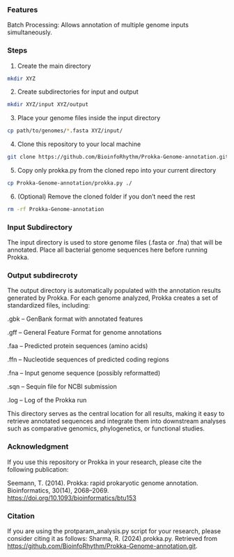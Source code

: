 ### Features ###
Batch Processing: Allows annotation of multiple genome inputs simultaneously.

### Steps ###
1. Create the main directory

```bash
mkdir XYZ
```

2. Create subdirectories for input and output

```bash 
mkdir XYZ/input XYZ/output
```

3. Place your genome files inside the input directory

```bash 
cp path/to/genomes/*.fasta XYZ/input/
```

4. Clone this repository to your local machine

```bash 
git clone https://github.com/BioinfoRhythm/Prokka-Genome-annotation.git
```

5. Copy only prokka.py from the cloned repo into your current directory
```bash
cp Prokka-Genome-annotation/prokka.py ./
```

6. (Optional) Remove the cloned folder if you don’t need the rest
```bash
rm -rf Prokka-Genome-annotation
```

### Input Subdirectory ###
The input directory is used to store genome files (.fasta or .fna) that will be annotated. Place all bacterial genome sequences here before running Prokka.

### Output subdirecroty ###
The output directory is automatically populated with the annotation results generated by Prokka. For each genome analyzed, Prokka creates a set of standardized files, including:

.gbk – GenBank format with annotated features

.gff – General Feature Format for genome annotations

.faa – Predicted protein sequences (amino acids)

.ffn – Nucleotide sequences of predicted coding regions

.fna – Input genome sequence (possibly reformatted)

.sqn – Sequin file for NCBI submission

.log – Log of the Prokka run

This directory serves as the central location for all results, making it easy to retrieve annotated sequences and integrate them into downstream analyses such as comparative genomics, phylogenetics, or functional studies.


### Acknowledgment ###

If you use this repository or Prokka in your research, please cite the following publication:

Seemann, T. (2014). Prokka: rapid prokaryotic genome annotation. Bioinformatics, 30(14), 2068–2069. https://doi.org/10.1093/bioinformatics/btu153

### Citation ### 
If you are using the protparam_analysis.py script for your research, please consider citing it as follows: Sharma, R. (2024).prokka.py. Retrieved from https://github.com/BioinfoRhythm/Prokka-Genome-annotation.git. 
